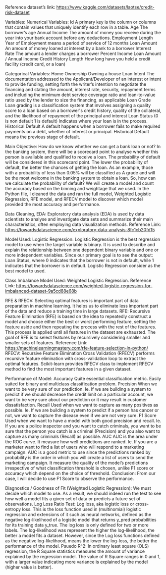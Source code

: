 Reference dataset’s link: 
https://www.kaggle.com/datasets/laotse/credit-risk-dataset

Variables: 
Numerical Variables:
Id	A primary key is the column or columns that contain values that uniquely identify each row in a table.
Age 	The borrower’s age 
Annual Income	The amount of money you receive during the year into your bank account before any deductions.
Employment Length	Year of Employment means a period of service of 12 months
Loan Amount 	An amount of money loaned at interest by a bank to a borrower
Interest Rate 	The amount a lender charges a borrower
Percent Income 	Loan Amount / Annual Income
Credit History Length	How long have you held a credit facility (credit card, or a loan)

Categorical Variables:
Home Ownership	Owning a house
Loan Intent	The documentation addressed to the Applicant/Developer of an interest or intent to provide funding, setting forth the writer’s intention to negotiate the financing and stating the amount, interest rate, security, repayment terms and including the minimum debt service coverage ratio and loan-to-value ratio used by the lender to size the financing, as applicable
Loan Grade	Loan grading is a classification system that involves assigning a quality score to a loan based on a borrower's credit history, quality of the collateral, and the likelihood of repayment of the principal and interest
Loan Status (0 is non default 1 is default)	Indicates where your loan is in the process.
Historical Default	A default happens when a borrower fails to make required payments on a debt, whether of interest or principal. Historical Default means the previous stage of default.

Main Objective: 
How do we know whether we can get a bank loan or not? In the banking system, there will be a scorecard point to analyse whether this person is available and qualified to receive a loan. The probability of default will be considered in this scorecard point. The lower the probability of default, the better the chances of getting the loan. As an example, those with a probability of less than 0.05% will be classified as A grade and will be the most welcome in the banking system to obtain a loan. So, how can we calculate the probability of default? We will create a model and count the accuracy based on the binning and weightage that we used. In the Python file, I cleaned the data and ran the full model, Weighted Logistic Regression, RFE model, and RFECV model to discover which model provided the most accuracy and performance. 

Data Cleaning, EDA: 
 Exploratory data analysis (EDA) is used by data scientists to analyse and investigate data sets and summarize their main characteristics, often employing data visualization methods.
Reference Link: https://towardsdatascience.com/exploratory-data-analysis-8fc1cb20fd15

Model Used: 
Logistic Regression.
Logistic Regression is the best regression model to use when the target variable is binary. It is used to describe and explain the relationship between one dependent binary variable and one or more independent variables. Since our primary goal is to see the output: Loan Status, where 0 indicates that the borrower is not in default, while 1 indicates that the borrower is in default. Logistic Regression consider as the best model to used.  

Class Imbalance Model Used:
Weighted Logistic Regression. 
Reference Link: https://towardsdatascience.com/weighted-logistic-regression-for-imbalanced-dataset-9a5cd88e68b

RFE & RFECV: 
Selecting optimal features is important part of data preparation in machine learning. It helps us to eliminate less important part of the data and reduce a training time in large datasets.
RFE: 
Recursive Feature Elimination (RFE) is based on the idea to repeatedly construct a model and choose either the best or worst performing feature, setting the feature aside and then repeating the process with the rest of the features. This process is applied until all features in the dataset are exhausted. The goal of RFE is to select features by recursively considering smaller and smaller sets of features. 
Reference Link: https://machinelearningmastery.com/rfe-feature-selection-in-python/
RFECV:
Recursive Feature Elimination Cross Validation (RFECV) performs recursive feature elimination with cross-validation loop to extract the optimal features. Scikit-learn provides RFECV class to implement RFECV method to find the most important features in a given dataset.

Performance of Model:
Accuracy	Quite essential classification metric. 
Easily suited for binary and multiclass classification problem.
Precision	When we want to be very sure of our prediction. 
Ie. If we are building a system to predict if we should decrease the credit limit on a particular account, we want to be very sure about our prediction or it may result in customer dissatisfaction.
Recall	Used when we want to capture as many positives as possible.
Ie. If we are building a system to predict if a person has cancer or not, we want to capture the disease even if we are not very sure. 
F1 Score	Used when we want to have a model with both good precision and recall.
Ie. If you are a police inspector and you want to catch criminals, you want to be sure that the person you catch is a criminal (Precision) and you also want to capture as many criminals (Recall) as possible. 
AUC 	AUC is the area under the ROC curve.
It measure how well predictions are ranked. 
Ie. If you are a marketer want to find a list of users who will respond to a marketing campaign. AUC is a good metric to use since the predictions ranked by probability is the order in which you will create a list of users to send the marketing campaign.
It measure the quality of the model’s predictions irrespective of what classification threshold is chosen, unlike F1 score or accuracy which depend on the choice of threshold.
Conclusion: From our case, I will decide to use F1 Score to observe the performance.


Diagnostics / Goodness of Fit (Weighted Logistic Regression):
We must decide which model to use. As a result, we should indeed run the test to see how well a model fits a given set of data or predicts a future set of observations.
Log Loss Ratio Test:
Log loss, aka logistic loss or cross-entropy loss.
This is the loss function used in (multinomial) logistic regression and extensions of it such as neural networks, defined as the negative log-likelihood of a logistic model that returns y_pred probabilities for its training data y_true. The log loss is only defined for two or more labels.
The log-likelihood was represent the higher the log-likelihood, the better a model fits a dataset.
However, since the Log loss functions defined as the negative log-likelihood, means the lower the log-loss, the better the performance of the model.
Psuedo R^2:
In ordinary least square (OLS) regression, the R Square statistics measures the amount of variance explained by the regression model. The value of R Square ranges in 0 and 1, with a larger value indicating more variance is explained by the model (higher value is better).

